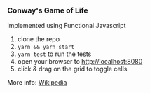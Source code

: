 ### Conway's Game of Life

implemented using Functional Javascript

1. clone the repo
1. `yarn && yarn start`
1. `yarn test` to run the tests
1. open your browser to [http://localhost:8080](http://localhost:8080)
1. click & drag on the grid to toggle cells

More info: [Wikipedia](https://en.wikipedia.org/wiki/Conway%27s_Game_of_Life)
